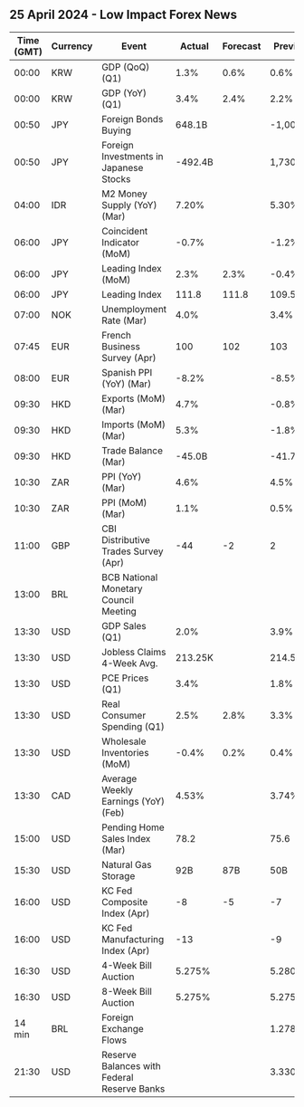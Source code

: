 ## 25 April 2024 - Low Impact Forex News

| Time (GMT) | Currency | Event | Actual | Forecast | Previous |
|------|----------|-------|--------|----------|----------|
| 00:00 | KRW | GDP (QoQ) (Q1) | 1.3% | 0.6% | 0.6% |
| 00:00 | KRW | GDP (YoY) (Q1) | 3.4% | 2.4% | 2.2% |
| 00:50 | JPY | Foreign Bonds Buying | 648.1B |  | -1,000.1B |
| 00:50 | JPY | Foreign Investments in Japanese Stocks | -492.4B |  | 1,730.7B |
| 04:00 | IDR | M2 Money Supply (YoY) (Mar) | 7.20% |  | 5.30% |
| 06:00 | JPY | Coincident Indicator (MoM) | -0.7% |  | -1.2% |
| 06:00 | JPY | Leading Index (MoM) | 2.3% | 2.3% | -0.4% |
| 06:00 | JPY | Leading Index | 111.8 | 111.8 | 109.5 |
| 07:00 | NOK | Unemployment Rate (Mar) | 4.0% |  | 3.4% |
| 07:45 | EUR | French Business Survey (Apr) | 100 | 102 | 103 |
| 08:00 | EUR | Spanish PPI (YoY) (Mar) | -8.2% |  | -8.5% |
| 09:30 | HKD | Exports (MoM) (Mar) | 4.7% |  | -0.8% |
| 09:30 | HKD | Imports (MoM) (Mar) | 5.3% |  | -1.8% |
| 09:30 | HKD | Trade Balance (Mar) | -45.0B |  | -41.7B |
| 10:30 | ZAR | PPI (YoY) (Mar) | 4.6% |  | 4.5% |
| 10:30 | ZAR | PPI (MoM) (Mar) | 1.1% |  | 0.5% |
| 11:00 | GBP | CBI Distributive Trades Survey (Apr) | -44 | -2 | 2 |
| 13:00 | BRL | BCB National Monetary Council Meeting |  |  |  |
| 13:30 | USD | GDP Sales (Q1) | 2.0% |  | 3.9% |
| 13:30 | USD | Jobless Claims 4-Week Avg. | 213.25K |  | 214.50K |
| 13:30 | USD | PCE Prices (Q1) | 3.4% |  | 1.8% |
| 13:30 | USD | Real Consumer Spending (Q1) | 2.5% | 2.8% | 3.3% |
| 13:30 | USD | Wholesale Inventories (MoM) | -0.4% | 0.2% | 0.4% |
| 13:30 | CAD | Average Weekly Earnings (YoY) (Feb) | 4.53% |  | 3.74% |
| 15:00 | USD | Pending Home Sales Index (Mar) | 78.2 |  | 75.6 |
| 15:30 | USD | Natural Gas Storage | 92B | 87B | 50B |
| 16:00 | USD | KC Fed Composite Index (Apr) | -8 | -5 | -7 |
| 16:00 | USD | KC Fed Manufacturing Index (Apr) | -13 |  | -9 |
| 16:30 | USD | 4-Week Bill Auction | 5.275% |  | 5.280% |
| 16:30 | USD | 8-Week Bill Auction | 5.275% |  | 5.275% |
| 14 min | BRL | Foreign Exchange Flows |  |  | 1.278B |
| 21:30 | USD | Reserve Balances with Federal Reserve Banks |  |  | 3.330T |
